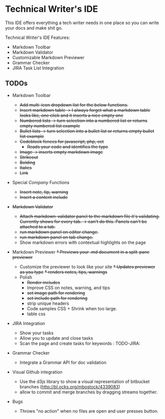 # Technical Writer's IDE
This IDE offers everything a tech writer needs in one place so you can write your docs and make shit go.

Technical Writer's IDE Features:

* Markdown Toolbar
* Markdown Validator
* Customizable Markdown Previewer
* Grammar Checker
* JIRA Task List Integration

## TODOs

* Markdown Toolbar
  * ~~Add multi-icon dropdown list for the below functions.~~
  * ~~Insert markdown table -> I always forget what a markdown table looks like, one click and it inserts a nice empty one~~
  * ~~Numbered lists -> turn selection into a numbered list or returns empty numbered list example~~
  * ~~Bullet lists -> turn selection into a bullet list or returns empty bullet list example~~
  * ~~Codeblock fences for javascript, php, ect~~
    * ~~Reads your code and identifies the type~~
  * ~~Image -> inserts empty markdown image~~
  * ~~Strikeout~~
  * ~~Bolding~~
  * ~~Italics~~
  * ~~Link~~

* Special *Company* Functions
  * ~~Insert note, tip, warning~~
  * ~~Insert a content include~~

* ~~Markdown Validator~~
  * ~~Attach markdown-validator panel to the markdown file it's validating. Currently shows for every tab. -> can't do this. Panels can't be attached to a tab.~~
  * ~~run markdown panel on editor change.~~
  * ~~run markdown panel on tab change.~~
  * Show markdown errors with contextual highlights on the page

* Markdown Previewer
  ~~* Previews your .md document in a split-pane previewer~~
  * Customize the previewer to look like your site
  ~~* Updates previewer as you type~~
  ~~* renders notes, tips, warnings~~
  * Polish
    * ~~Render includes~~
    * Improve CSS on notes, warning, and tips
    * ~~set image path for rendering~~
    * ~~set include path for rendering~~
    * strip unique headers
    * Code samples CSS + Shrink when too large.
    * table css

* JIRA Integration
  * Show your tasks
  * Allow you to update and close tasks
  * Scan the page and create tasks for keywords : TODO-JIRA:

* Grammar Checker
  * Integrate a Grammar API for doc validation

* Visual Github integration
  * Use the d3js library to show a visual representation of bitbucket branches (http://bl.ocks.org/mbostock/4339083)
  * allow to commit and merge branches by dragging streams together.

* Bugs
  * Throws "no action" when no files are open and user presses button.
